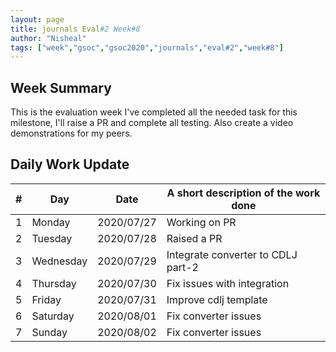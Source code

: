 ```yaml
---
layout: page
title: journals Eval#2 Week#8
author: "Nisheal"
tags: ["week","gsoc","gsoc2020","journals","eval#2","week#8"]
---
```

## Week Summary

This is the evaluation week I've completed all the needed task for this milestone, I'll raise a PR and complete all testing.
Also create a video demonstrations for my peers.


## Daily Work Update

|\#|Day|Date|A short description of the work done|  
|---	|---	|---	|---	|  
|1   	| Monday 	|   2020/07/27	|  Working on PR 	|  
|2   	| Tuesday  	|   2020/07/28	| Raised a PR   	|  
|3   	| Wednesday  	|  2020/07/29 	| Integrate converter to CDLJ part-2 	|  
|4   	| Thursday  	|   2020/07/30	|  Fix issues with integration 	|  
|5   	| Friday  	|   2020/07/31	|  Improve cdlj template	|  
|6   	| Saturday  	|   2020/08/01	|  Fix converter issues 	|  
|7   	| Sunday  	|   2020/08/02	|  Fix converter issues 	|  

